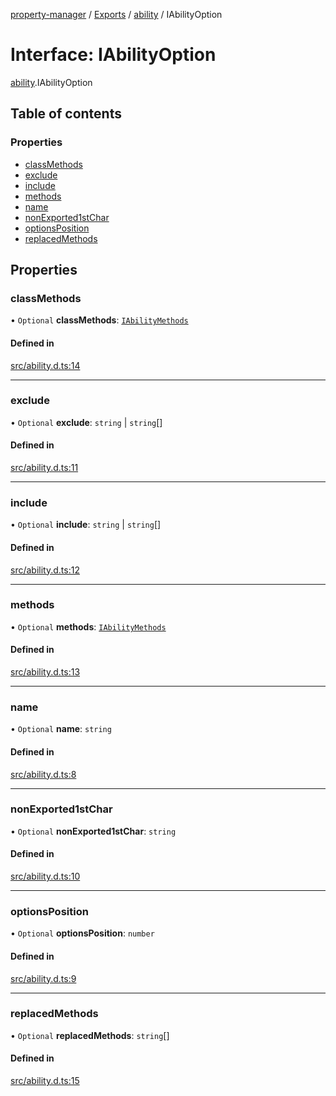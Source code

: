 [property-manager](../README.md) / [Exports](../modules.md) / [ability](../modules/ability.md) / IAbilityOption

# Interface: IAbilityOption

[ability](../modules/ability.md).IAbilityOption

## Table of contents

### Properties

- [classMethods](ability.IAbilityOption.md#classmethods)
- [exclude](ability.IAbilityOption.md#exclude)
- [include](ability.IAbilityOption.md#include)
- [methods](ability.IAbilityOption.md#methods)
- [name](ability.IAbilityOption.md#name)
- [nonExported1stChar](ability.IAbilityOption.md#nonexported1stchar)
- [optionsPosition](ability.IAbilityOption.md#optionsposition)
- [replacedMethods](ability.IAbilityOption.md#replacedmethods)

## Properties

### classMethods

• `Optional` **classMethods**: [`IAbilityMethods`](ability.IAbilityMethods.md)

#### Defined in

[src/ability.d.ts:14](https://github.com/snowyu/property-manager.js/blob/0800533/src/ability.d.ts#L14)

___

### exclude

• `Optional` **exclude**: `string` \| `string`[]

#### Defined in

[src/ability.d.ts:11](https://github.com/snowyu/property-manager.js/blob/0800533/src/ability.d.ts#L11)

___

### include

• `Optional` **include**: `string` \| `string`[]

#### Defined in

[src/ability.d.ts:12](https://github.com/snowyu/property-manager.js/blob/0800533/src/ability.d.ts#L12)

___

### methods

• `Optional` **methods**: [`IAbilityMethods`](ability.IAbilityMethods.md)

#### Defined in

[src/ability.d.ts:13](https://github.com/snowyu/property-manager.js/blob/0800533/src/ability.d.ts#L13)

___

### name

• `Optional` **name**: `string`

#### Defined in

[src/ability.d.ts:8](https://github.com/snowyu/property-manager.js/blob/0800533/src/ability.d.ts#L8)

___

### nonExported1stChar

• `Optional` **nonExported1stChar**: `string`

#### Defined in

[src/ability.d.ts:10](https://github.com/snowyu/property-manager.js/blob/0800533/src/ability.d.ts#L10)

___

### optionsPosition

• `Optional` **optionsPosition**: `number`

#### Defined in

[src/ability.d.ts:9](https://github.com/snowyu/property-manager.js/blob/0800533/src/ability.d.ts#L9)

___

### replacedMethods

• `Optional` **replacedMethods**: `string`[]

#### Defined in

[src/ability.d.ts:15](https://github.com/snowyu/property-manager.js/blob/0800533/src/ability.d.ts#L15)
